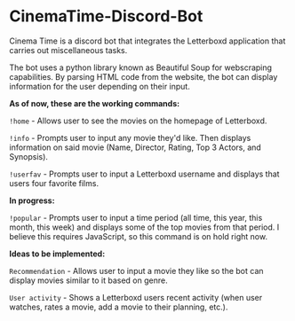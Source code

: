 # CinemaTime-Discord-Bot
Cinema Time is a discord bot that integrates the Letterboxd application that carries out miscellaneous tasks.

The bot uses a python library known as Beautiful Soup for webscraping capabilities. By parsing HTML code
from the website, the bot can display information for the user depending on their input.

**As of now, these are the working commands:**

  `!home` - Allows user to see the movies on the homepage of Letterboxd.

  `!info` - Prompts user to input any movie they'd like. Then displays information on said movie (Name, Director, Rating, Top 3 Actors, and Synopsis).

   `!userfav` - Prompts user to input a Letterboxd username and displays that users four favorite films. 


**In progress:**

  `!popular` - Prompts user to input a time period (all time, this year, this month, this week) and displays some of the top movies from that period.
               I believe this requires JavaScript, so this command is on hold right now. 

**Ideas to be implemented:**

  `Recommendation` - Allows user to input a movie they like so the bot can display movies similar to it based on genre.


  `User activity` - Shows a Letterboxd users recent activity (when user watches, rates a movie, add a movie to their planning, etc.).
  
